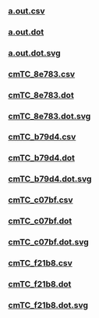 ### [a.out.csv](a.out.csv)
### [a.out.dot](a.out.dot)
### [a.out.dot.svg](a.out.dot.svg)
### [cmTC_8e783.csv](cmTC_8e783.csv)
### [cmTC_8e783.dot](cmTC_8e783.dot)
### [cmTC_8e783.dot.svg](cmTC_8e783.dot.svg)
### [cmTC_b79d4.csv](cmTC_b79d4.csv)
### [cmTC_b79d4.dot](cmTC_b79d4.dot)
### [cmTC_b79d4.dot.svg](cmTC_b79d4.dot.svg)
### [cmTC_c07bf.csv](cmTC_c07bf.csv)
### [cmTC_c07bf.dot](cmTC_c07bf.dot)
### [cmTC_c07bf.dot.svg](cmTC_c07bf.dot.svg)
### [cmTC_f21b8.csv](cmTC_f21b8.csv)
### [cmTC_f21b8.dot](cmTC_f21b8.dot)
### [cmTC_f21b8.dot.svg](cmTC_f21b8.dot.svg)
